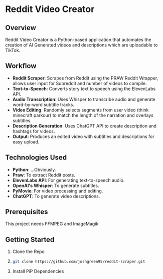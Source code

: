 # Reddit Video Creator

## Overview

Reddit Video Creator is a Python-based application that automates the creation of AI Generated videos and descriptions which are uploadable to TikTok. 

## Workflow

- **Reddit Scraper**: Scrapes from Reddit using the PRAW Reddit Wrapper, allows user input for Subreddit and number of videos to compile.
- **Text-to-Speech**: Converts story text to speech using the ElevenLabs API.
- **Audio Transcription**: Uses Whisper to transcribe audio and generate word-by-word subtitle tracks.
- **Video Editing**: Randomly selects segments from user video (think minecraft parkour) to match the length of the narration and overlays subtitles.
- **Description Generation**: Uses ChatGPT API to create description and hashtags for videos.
- **Output**: Produces an edited video with subtitles and descriptions for easy upload.

## Technologies Used

- **Python**: ...Obviously.
- **Praw**: To extract Reddit posts.
- **ElevenLabs API**: For generating text-to-speech audio.
- **OpenAI's Whisper**: To generate subtitles.
- **PyMovie**: For video processing and editing.
- **ChatGPT**: To generate video descriptions.

## Prerequisites
This project needs FFMPEG and ImageMagik

## Getting Started
1. Clone the Repo
2. ```sh
   git clone https://github.com/joshgreen95/reddit-scraper.git
   ```
3. Install PiP Dependencies
